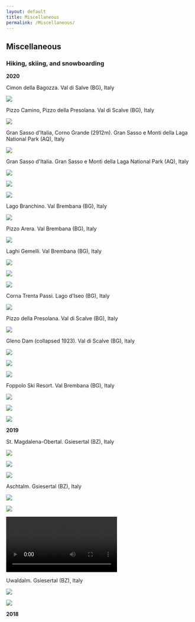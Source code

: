 ```yaml
---
layout: default
title: Miscellaneous
permalink: /Miscellaneous/
---
```


## Miscellaneous
### Hiking, skiing, and snowboarding

**2020**

Cimon della Bagozza. Val di Salve (BG), Italy

![](assets_misc/cimon_bagozza.jpg)

Pizzo Camino, Pizzo della Presolana. Val di Scalve (BG), Italy

![](assets_misc/val_di_scalve.jpg)

Gran Sasso d'Italia, Corno Grande (2912m). Gran Sasso e Monti della Laga National Park (AQ), Italy 

![](assets_misc/gran_sasso_summit.jpg)

Gran Sasso d'Italia. Gran Sasso e Monti della Laga National Park (AQ), Italy

![](assets_misc/gran_sasso1.jpg)

![](assets_misc/gran_sasso2.jpg)

![](assets_misc/gran_sasso3.jpg)

Lago Branchino. Val Brembana (BG), Italy

![](assets_misc/lago_branchino.jpg)

Pizzo Arera. Val Brembana (BG), Italy

![](assets_misc/pizzo_arera.jpg)

Laghi Gemelli. Val Brembana (BG), Italy

![](assets_misc/laghi_gemelli1.jpg)

![](assets_misc/laghi_gemelli2.jpg)

![](assets_misc/laghi_gemelli3.jpg)

Corna Trenta Passi. Lago d'Iseo (BG), Italy

![](assets_misc/trenta_passi.jpg)

Pizzo della Presolana. Val di Scalve (BG), Italy

![](assets_misc/presolana.jpg)

Gleno Dam (collapsed 1923). Val di Scalve (BG), Italy

![](assets_misc/gleno1.jpg)

![](assets_misc/gleno2.jpg)

![](assets_misc/gleno3.jpg)

Foppolo Ski Resort. Val Brembana (BG), Italy

![](assets_misc/foppolo1.jpg)

![](assets_misc/foppolo2.jpg)

![](assets_misc/foppolo3.jpg)

**2019**

St. Magdalena-Obertal. Gsiesertal (BZ), Italy

![](assets_misc/gsiesertal1.jpg)

![](assets_misc/gsiesertal2.jpg)

![](assets_misc/gsiesertal3.jpg)

Aschtalm. Gsiesertal (BZ), Italy

![](assets_misc/ascht_alm1.jpg)

![](assets_misc/ascht_alm2.jpg)

![](assets_misc/ascht_alm_vid.mov)

Uwaldalm. Gsiesertal (BZ), Italy

![](assets_misc/uwald_alm1.jpg)

![](assets_misc/uwald_alm2.jpg)



**2018**

